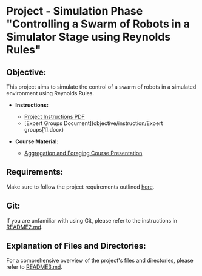 # Project - Simulation Phase "Controlling a Swarm of Robots in a Simulator Stage using Reynolds Rules"

## Objective:

This project aims to simulate the control of a swarm of robots in a simulated environment using Reynolds Rules.

- **Instructions:**
  - [Project Instructions PDF](objective/instruction/MRS_project_eng-1[1].pdf)
  - [Expert Groups Document](objective/instruction/Expert groups[1].docx)

- **Course Material:**
  - [Aggregation and Foraging Course Presentation](objective/course/L2_-_Aggregation_and_foraging[1].pptx)

## Requirements:

Make sure to follow the project requirements outlined [here](https://github.com/larics/mrs_course).

## Git:

If you are unfamiliar with using Git, please refer to the instructions in [README2.md](README2.md).

## Explanation of Files and Directories:

For a comprehensive overview of the project's files and directories, please refer to [README3.md](README3.md).